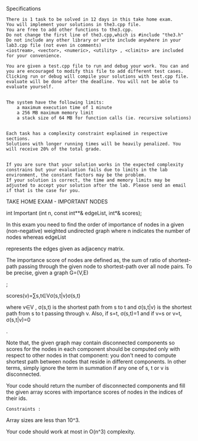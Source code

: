 
Specifications

    There is 1 task to be solved in 12 days in this take home exam.
    You will implement your solutions in the3.cpp file.
    You are free to add other functions to the3.cpp. 
    Do not change the first line of the3.cpp,which is #include "the3.h"
    Do not include any other library or write include anywhere in your lab3.cpp file (not even in comments)
    <iostream>, <vector>, <numeric>, <utility> , <climits> are included for your convenience.

    You are given a test.cpp file to run and debug your work. You can and you are encouraged to modify this file to add different test cases.
    Clicking run or debug will compile your solutions with test.cpp file.
    evaluate will be done after the deadline. You will not be able to evaluate yourself.


    The system have the following limits:
        a maximum execution time of 1 minute
        a 256 MB maximum memory limit
        a stack size of 64 MB for function calls (ie. recursive solutions)


    Each task has a complexity constraint explained in respective sections.
    Solutions with longer running times will be heavily penalized. You will receive 20% of the total grade.


    If you are sure that your solution works in the expected complexity constrains but your evaluation fails due to limits in the lab environment, the constant factors may be the problem. 
    If your solution is correct, the time and memory limits may be adjusted to accept your solution after the lab. Please send an email if that is the case for you.


TAKE HOME EXAM - IMPORTANT NODES

int Important (int n, const int**& edgeList, int*& scores);


In this exam you need to find the order of importance of nodes in a given (non-negative) weighted undirected graph where n
indicates the number of nodes whereas edgeList

represents the edges given as adjacency matrix.


The importance score of nodes are defined as, the sum of ratio of shortest-path passing through the given node to shortest-path over all node pairs. To be precise, given a graph G=(V,E)

;

scores(v)=∑s,t∈Vσ(s,t|v)σ(s,t)

where v∈V
, σ(s,t) is the shortest path from s to t and σ(s,t|v) is the shortest path from s to t passing through v. Also, if s=t, σ(s,t)=1 and if v=s or v=t, σ(s,t|v)=0

. 

Note that, the given graph may contain disconnected components so scores for the nodes in each component should be computed only with respect to other nodes in that component: you don't need to compute shortest path between nodes that reside in different components. In other terms, simply ignore the term in summation if any one of s, t or v is disconnected.

Your code should return the number of disconnected components and fill the given array scores with importance scores of nodes in the indices of their ids.

 

    Constraints : 

Array sizes are less than 10^3.

Your code should work at most in O(n^3)
  complexity.
